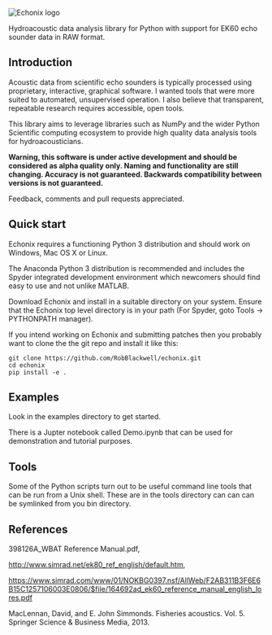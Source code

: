 ![Echonix logo](https://github.com/RobBlackwell/echonix/blob/master/doc/logo.png)

Hydroacoustic data analysis library for Python with support for EK60
echo sounder data in RAW format.

## Introduction

Acoustic data from scientific echo sounders is typically processed
using proprietary, interactive, graphical software. I wanted tools
that were more suited to automated, unsupervised operation. I also
believe that transparent, repeatable research requires accessible,
open tools.

This library aims to leverage libraries such as NumPy and the wider
Python Scientific computing ecosystem to provide high quality data
analysis tools for hydroacousticians.

__Warning, this software is under active development and should be
considered as alpha quality only. Naming and functionality are still
changing. Accuracy is not guaranteed. Backwards compatibility between
versions is not guaranteed.__

Feedback, comments and pull requests appreciated.


## Quick start

Echonix requires a functioning Python 3 distribution and should work
on Windows, Mac OS X or Linux.

The Anaconda Python 3 distribution is recommended and includes
the Spyder integrated development environment which newcomers should
find easy to use and not unlike MATLAB.

Download Echonix and install in a suitable directory on your
system. Ensure that the Echonix top level directory is in your path
(For Spyder, goto Tools -> PYTHONPATH manager).

If you intend working on Echonix and submitting patches then you
probably want to clone the the git repo and install it like this:

```shell
git clone https://github.com/RobBlackwell/echonix.git
cd echonix
pip install -e .
```

## Examples

Look in the examples directory to get started.

There is a Jupter notebook called Demo.ipynb that can be used for
demonstration and tutorial purposes.

## Tools

Some of the Python scripts turn out to be useful command line tools
that can be run from a Unix shell. These are in the tools directory
can can can be symlinked from you bin directory.

## References

398126A_WBAT Reference Manual.pdf,

http://www.simrad.net/ek80_ref_english/default.htm,

https://www.simrad.com/www/01/NOKBG0397.nsf/AllWeb/F2AB311B3F6E6B15C1257106003E0806/$file/164692ad_ek60_reference_manual_english_lores.pdf 

MacLennan, David, and E. John Simmonds. Fisheries acoustics. Vol. 5. Springer Science & Business Media, 2013.
